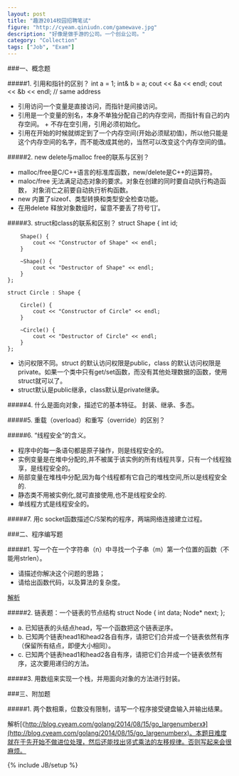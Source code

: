 ```yaml
---
layout: post
title: "趣游2014校园招聘笔试"
figure: "http://cyeam.qiniudn.com/gamewave.jpg"
description: "好像是做手游的公司。一个创业公司。"
category: "Collection"
tags: ["Job", "Exam"]
---
```

###一、概念题

#####1. 引用和指针的区别？
    int a = 1;
    int& b = a;
    cout << &a << endl;
    cout << &b << endl; // same address

+ 引用访问一个变量是直接访问，而指针是间接访问。 
+ 引用是一个变量的别名，本身不单独分配自己的内存空间，而指针有自己的内存空间。 + 不存在空引用，引用必须初始化。
+ 引用在开始的时候就绑定到了一个内存空间(开始必须赋初值)，所以他只能是这个内存空间的名字，而不能改成其他的，当然可以改变这个内存空间的值。

#####2. new delete与malloc free的联系与区别？
+ malloc/free是C/C++语言的标准库函数，new/delete是C++的运算符。
+ maloc/free 无法满足动态对象的要求。对象在创建的同时要自动执行构造函数， 对象消亡之前要自动执行析构函数。
+ new 内置了sizeof、类型转换和类型安全检查功能。
+ 在用delete 释放对象数组时，留意不要丢了符号‘[]’。

#####3. struct和class的联系和区别？
    struct Shape {
        int id;

        Shape() {
            cout << "Constructor of Shape" << endl;
        }

        ~Shape() {
            cout << "Destructor of Shape" << endl;
        }
    };

    struct Circle : Shape {

        Circle() {
            cout << "Constructor of Circle" << endl;
        }

        ~Circle() {
            cout << "Destructor of Circle" << endl;
        }
    };
+ 访问权限不同。struct 的默认访问权限是public，class  的默认访问权限是private。如果一个类中只有get/set函数，而没有其他处理数据的函数，使用struct就可以了。
+ struct默认是public继承，class默认是private继承。

#####4. 什么是面向对象，描述它的基本特征。
封装、继承、多态。

#####5. 重载（overload）和重写（override）的区别？

#####6. “线程安全”的含义。
+ 程序中的每一条语句都是原子操作，则是线程安全的。
+ 实例变量是在堆中分配的,并不被属于该实例的所有线程共享，只有一个线程独享，是线程安全的。
+ 局部变量在堆栈中分配,因为每个线程都有它自己的堆栈空间,所以是线程安全的.
+ 静态类不用被实例化,就可直接使用,也不是线程安全的.
+ 单线程方式是线程安全的。

#####7. 用c socket函数描述C/S架构的程序，两端网络连接建立过程。

###二、程序编写题

#####1. 写一个在一个字符串（n）中寻找一个子串（m）第一个位置的函数（不能用strlen）。
+ 请描述你解决这个问题的思路；
+ 请给出函数代码，以及算法的复杂度。

[解析](http://blog.cyeam.com/golang/2014/08/08/go_index)

#####2. 链表题：一个链表的节点结构
    struct Node
    {
        int data;
        Node* next;
    };
+ a. 已知链表的头结点head，写一个函数把这个链表逆序。
+ b. 已知两个链表head1和head2各自有序，请把它们合并成一个链表依然有序（保留所有结点，即便大小相同）。
+ c. 已知两个链表head1和head2各自有序，请把它们合并成一个链表依然有序，这次要用递归的方法。

#####3. 用数组来实现一个栈，并用面向对象的方法进行封装。

###三、附加题

#####1. 两个数相乘，位数没有限制，请写一个程序接受键盘输入并输出结果。

解析[《http://blog.cyeam.com/golang/2014/08/15/go_largenumberx》](http://blog.cyeam.com/golang/2014/08/15/go_largenumberx)。本题目难度就在于先开始不做进位处理，然后还能找出竖式乘法的左移规律。否则写起来会很麻烦。

{% include JB/setup %}
